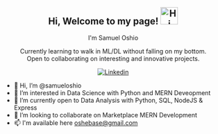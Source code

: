 <h2 align="center" style="margin-top: 0px;">Hi, Welcome to my page! <img width="40" src="https://github-production-user-asset-6210df.s3.amazonaws.com/24524555/238178097-766d336d-b87d-44ba-807c-c51de2bc6b4d.gif" alt="Hi" align="top-center" /> </h2>

<p align="center" style="margin-top: 0px;">I'm Samuel Oshio</p>
<p align="center" style="margin-top: 0px;">Currently learning to walk in ML/DL without falling on my bottom. <br>
Open to collaborating on interesting and innovative projects.</p>

<div align="center" >
  
[![Linkedin](https://img.shields.io/badge/LinkedIn-0077B5?style=for-the-badge&logo=linkedin&logoColor=white)](https://github.com/samueloshio)

</div>

- 👋 Hi, I’m @samueloshio
- 👀 I’m interested in Data Science with Python and MERN Deveopment
- 🌱 I’m currently open to Data Analysis with Python, SQL, NodeJS & Express 
- 💞️ I’m looking to collaborate on Marketplace MERN Development
- 📫 I'm available here oshebase@gmail.com

<!---
samueloshio/samueloshio is a ✨ special ✨ repository because its `README.md` (this file) appears on your GitHub profile.
You can click the Preview link to take a look at your changes.
--->
